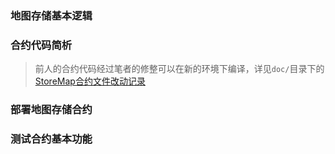### 地图存储基本逻辑
### 合约代码简析
> 前人的合约代码经过笔者的修整可以在新的环境下编译，详见`doc/`目录下的[StoreMap合约文件改动记录](../../doc/StoreMap%E5%90%88%E7%BA%A6%E6%96%87%E4%BB%B6%E6%94%B9%E5%8A%A8%E8%AE%B0%E5%BD%95.md)
### 部署地图存储合约
### 测试合约基本功能